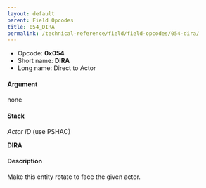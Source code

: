 ```yaml
---
layout: default
parent: Field Opcodes
title: 054_DIRA
permalink: /technical-reference/field/field-opcodes/054-dira/
---
```


-   Opcode: **0x054**
-   Short name: **DIRA**
-   Long name: Direct to Actor

#### Argument

none

#### Stack

  
*Actor ID* (use PSHAC)

**DIRA**

#### Description

Make this entity rotate to face the given actor.
